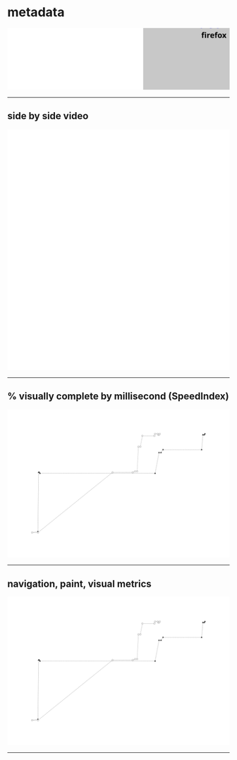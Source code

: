 
# metadata
![test and device metadata](../resources/2025-07-01-android-15-p8-detfriasverige_se_x_metadata.svg)

---

## side by side video
![side by side video of firefox by chrome](../resources/2025-07-01-android-15-p8-detfriasverige_se_x_video.svg)

---

## % visually complete by millisecond (SpeedIndex)
![line chart of percent visually complete via SpeedIndex metric](../resources/2025-07-01-android-15-p8-detfriasverige_se_line_graph.svg)

---

## navigation, paint, visual metrics
![line chart of percent visually complete via SpeedIndex metric](../resources/2025-07-01-android-15-p8-detfriasverige_se_line_graph.svg)

---
